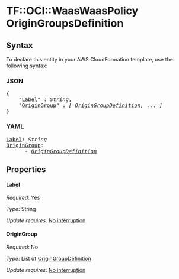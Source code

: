 # TF::OCI::WaasWaasPolicy OriginGroupsDefinition

## Syntax

To declare this entity in your AWS CloudFormation template, use the following syntax:

### JSON

<pre>
{
    "<a href="#label" title="Label">Label</a>" : <i>String</i>,
    "<a href="#origingroup" title="OriginGroup">OriginGroup</a>" : <i>[ <a href="origingroupdefinition.md">OriginGroupDefinition</a>, ... ]</i>
}
</pre>

### YAML

<pre>
<a href="#label" title="Label">Label</a>: <i>String</i>
<a href="#origingroup" title="OriginGroup">OriginGroup</a>: <i>
      - <a href="origingroupdefinition.md">OriginGroupDefinition</a></i>
</pre>

## Properties

#### Label

_Required_: Yes

_Type_: String

_Update requires_: [No interruption](https://docs.aws.amazon.com/AWSCloudFormation/latest/UserGuide/using-cfn-updating-stacks-update-behaviors.html#update-no-interrupt)

#### OriginGroup

_Required_: No

_Type_: List of <a href="origingroupdefinition.md">OriginGroupDefinition</a>

_Update requires_: [No interruption](https://docs.aws.amazon.com/AWSCloudFormation/latest/UserGuide/using-cfn-updating-stacks-update-behaviors.html#update-no-interrupt)

